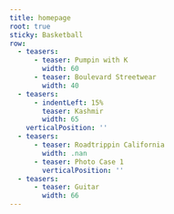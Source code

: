 ```yaml
---
title: homepage
root: true
sticky: Basketball
row:
  - teasers:
      - teaser: Pumpin with K
        width: 60
      - teaser: Boulevard Streetwear
        width: 40
  - teasers:
      - indentLeft: 15%
        teaser: Kashmir
        width: 65
    verticalPosition: ''
  - teasers:
      - teaser: Roadtrippin California
        width: .nan
      - teaser: Photo Case 1
        verticalPosition: ''
  - teasers:
      - teaser: Guitar
        width: 66
---
```


